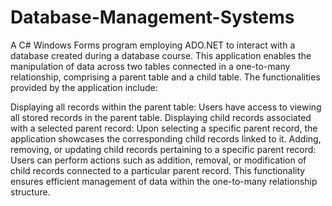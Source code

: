 # Database-Management-Systems
A C# Windows Forms program employing ADO.NET to interact with a database created during a database course. This application enables the manipulation of data across two tables connected in a one-to-many relationship, comprising a parent table and a child table. The functionalities provided by the application include:

Displaying all records within the parent table: Users have access to viewing all stored records in the parent table.
Displaying child records associated with a selected parent record: Upon selecting a specific parent record, the application showcases the corresponding child records linked to it.
Adding, removing, or updating child records pertaining to a specific parent record: Users can perform actions such as addition, removal, or modification of child records connected to a particular parent record. This functionality ensures efficient management of data within the one-to-many relationship structure.
